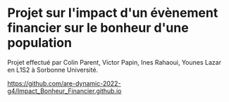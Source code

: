 # Projet sur l'impact d'un évènement financier sur le bonheur d'une population
Projet effectué par Colin Parent, Victor Papin, Ines Rahaoui, Younes Lazar en L1S2 à Sorbonne Université.



https://github.com/are-dynamic-2022-g4/Impact_Bonheur_Financier.github.io
